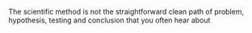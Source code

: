 The scientific method is not the straightforward clean path of problem, hypothesis, testing and conclusion that you often hear about 